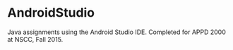 # AndroidStudio
Java assignments using the Android Studio IDE.  Completed for APPD 2000 at NSCC, Fall 2015.

